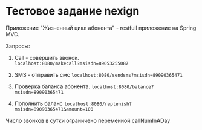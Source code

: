 # Тестовое задание nexign

Приложение "Жизненный цикл абонента" - restfull приложение на Spring MVC.

Запросы:

1. Call - совершить звонок.  
`localhost:8080/makecall?msisdn=89053255087`

2. SMS - отправить смс
`localhost:8080/sendsms?msisdn=89090365471`

3. Проверка баланса абонента.
`localhost:8080/balance?msisdn=89090365471`

4. Пополнить баланс
`localhost:8080/replenish?msisdn=89090365471&amount=100`

Число звонков в сутки ограничено переменной callNumInADay
